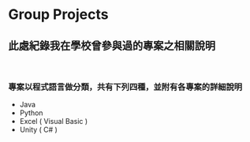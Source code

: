 # Group Projects
## 此處紀錄我在學校曾參與過的專案之相關說明
<br>

### 專案以程式語言做分類，共有下列四種，並附有各專案的詳細說明
* Java
* Python
* Excel ( Visual Basic )
* Unity ( C# )